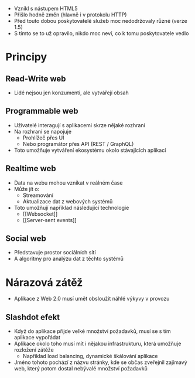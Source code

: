 - Vznikl s nástupem HTML5
- Přišlo hodně změn (hlavně i v protokolu HTTP)
- Před touto dobou poskytovatelé služeb moc nedodržovaly různé (verze 1.5)
- S tímto se to už opravilo, nikdo moc neví, co k tomu poskytovatele vedlo

# Principy
## Read-Write web
- Lidé nejsou jen konzumenti, ale vytvářejí obsah
## Programmable web
- Uživatelé interagují s aplikacemi skrze nějaké rozhraní
- Na rozhraní se napojuje
	- Prohlížeč přes UI
	- Nebo programátor přes API (REST / GraphQL) 
- Toto umožňuje vytváření ekosystému okolo stávajících aplikací
## Realtime web
- Data na webu mohou vznikat v reálném čase
- Může jít o:
	- Streamování
	- Aktualizace dat z webových systémů
- Toto umožňují například následující technologie
	- [[Websocket]]
	- [[Server-sent events]]
## Social web
- Představuje prostor sociálních sítí
- A algoritmy pro analýzu dat z těchto systémů

# Nárazová zátěž
- Aplikace z Web 2.0 musí umět obsloužit náhlé výkyvy v provozu

## Slashdot efekt
- Když do aplikace přijde velké množství požadavků, musí se s tím aplikace vypořádat
- Aplikace okolo toho musí mít i nějakou infrastrukturu, která umožňuje rozložení zátěže
	- Například load balancing, dynamické škálování aplikace
- Jméno tohoto pochází z názvu stránky, kde se občas zveřejnil zajímavý web, který potom dostal nebývalé množství požadavků
